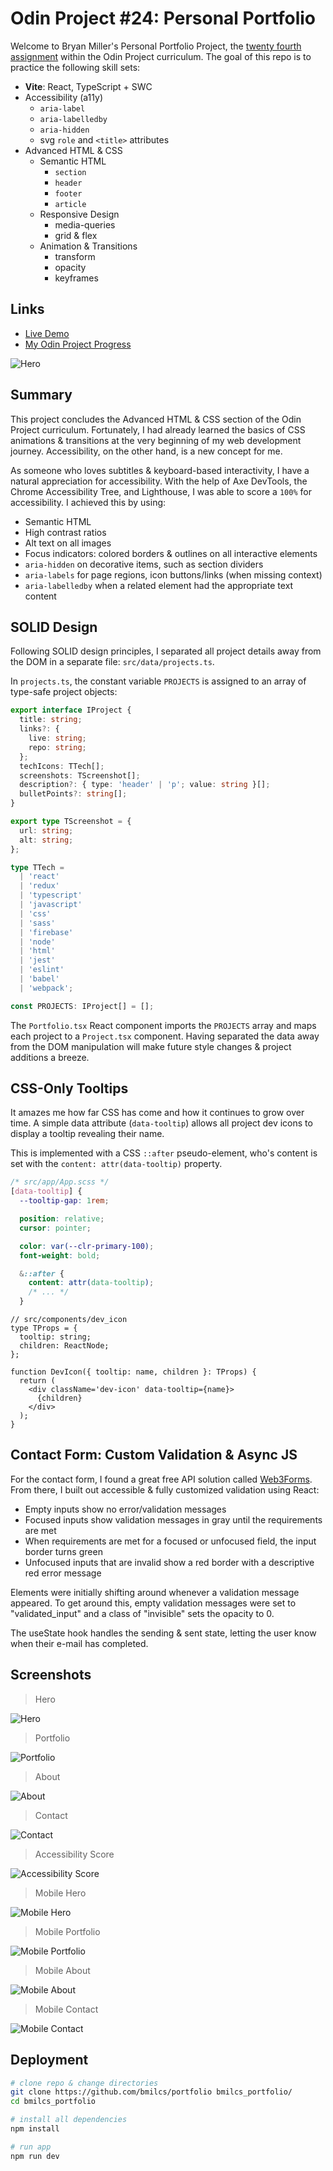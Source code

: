 # Odin Project #24: Personal Portfolio

Welcome to Bryan Miller's Personal Portfolio Project, the [twenty fourth assignment](https://www.theodinproject.com/lessons/node-path-advanced-html-and-css-personal-portfolio) within the Odin Project curriculum. The goal of this repo is to practice the following skill sets:

- **Vite**: React, TypeScript + SWC
- Accessibility (a11y)
  - `aria-label`
  - `aria-labelledby`
  - `aria-hidden`
  - svg `role` and `<title>` attributes
- Advanced HTML & CSS
  - Semantic HTML
    - `section`
    - `header`
    - `footer`
    - `article`
  - Responsive Design
    - media-queries
    - grid & flex
  - Animation & Transitions
    - transform
    - opacity
    - keyframes

## Links

- [Live Demo](https://bmilcs.com)
- [My Odin Project Progress](https://github.com/bmilcs/odin-project)

![Hero](screenshots/hero.png)

## Summary

This project concludes the Advanced HTML & CSS section of the Odin Project curriculum. Fortunately, I had already learned the basics of CSS animations & transitions at the very beginning of my web development journey. Accessibility, on the other hand, is a new concept for me.

As someone who loves subtitles & keyboard-based interactivity, I have a natural appreciation for accessibility. With the help of Axe DevTools, the Chrome Accessibility Tree, and Lighthouse, I was able to score a `100%` for accessibility. I achieved this by using:

- Semantic HTML
- High contrast ratios
- Alt text on all images
- Focus indicators: colored borders & outlines on all interactive elements
- `aria-hidden` on decorative items, such as section dividers
- `aria-labels` for page regions, icon buttons/links (when missing context)
- `aria-labelledby` when a related element had the appropriate text content

## SOLID Design

Following SOLID design principles, I separated all project details away from the DOM in a separate file: `src/data/projects.ts`.

In `projects.ts`, the constant variable `PROJECTS` is assigned to an array of type-safe project objects:

```ts
export interface IProject {
  title: string;
  links?: {
    live: string;
    repo: string;
  };
  techIcons: TTech[];
  screenshots: TScreenshot[];
  description?: { type: 'header' | 'p'; value: string }[];
  bulletPoints?: string[];
}

export type TScreenshot = {
  url: string;
  alt: string;
};

type TTech =
  | 'react'
  | 'redux'
  | 'typescript'
  | 'javascript'
  | 'css'
  | 'sass'
  | 'firebase'
  | 'node'
  | 'html'
  | 'jest'
  | 'eslint'
  | 'babel'
  | 'webpack';

const PROJECTS: IProject[] = [];
```

The `Portfolio.tsx` React component imports the `PROJECTS` array and maps each project to a `Project.tsx` component. Having separated the data away from the DOM manipulation will make future style changes & project additions a breeze.

## CSS-Only Tooltips

It amazes me how far CSS has come and how it continues to grow over time. A simple data attribute (`data-tooltip`) allows all project dev icons to display a tooltip revealing their name.

This is implemented with a CSS `::after` pseudo-element, who's content is set with the `content: attr(data-tooltip)` property.

```css
/* src/app/App.scss */
[data-tooltip] {
  --tooltip-gap: 1rem;

  position: relative;
  cursor: pointer;

  color: var(--clr-primary-100);
  font-weight: bold;

  &::after {
    content: attr(data-tooltip);
    /* ... */
  }
```

```tsx
// src/components/dev_icon
type TProps = {
  tooltip: string;
  children: ReactNode;
};

function DevIcon({ tooltip: name, children }: TProps) {
  return (
    <div className='dev-icon' data-tooltip={name}>
      {children}
    </div>
  );
}
```

## Contact Form: Custom Validation & Async JS

For the contact form, I found a great free API solution called [Web3Forms](https://web3forms.com/). From there, I built out accessible & fully customized validation using React:

- Empty inputs show no error/validation messages
- Focused inputs show validation messages in gray until the requirements are met
- When requirements are met for a focused or unfocused field, the input border turns green
- Unfocused inputs that are invalid show a red border with a descriptive red error message

Elements were initially shifting around whenever a validation message appeared. To get around this, empty validation messages were set to "validated_input" and a class of "invisible" sets the opacity to 0.

The useState hook handles the sending & sent state, letting the user know when their e-mail has completed.

## Screenshots

> Hero

![Hero](screenshots/hero.png)

> Portfolio

![Portfolio](screenshots/portfolio.png)

> About

![About](screenshots/about.png)

> Contact

![Contact](screenshots/contact.png)

> Accessibility Score

![Accessibility Score](screenshots/accessibility_score.png)

> Mobile Hero

![Mobile Hero](screenshots/mobile_hero.png)

> Mobile Portfolio

![Mobile Portfolio](screenshots/mobile_portfolio.png)

> Mobile About

![Mobile About](screenshots/mobile_about.png)

> Mobile Contact

![Mobile Contact](screenshots/mobile_contact.png)

## Deployment

```sh
# clone repo & change directories
git clone https://github.com/bmilcs/portfolio bmilcs_portfolio/
cd bmilcs_portfolio

# install all dependencies
npm install

# run app
npm run dev
```

